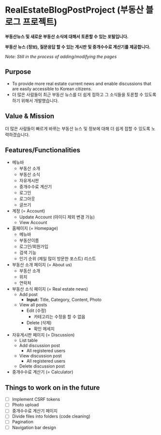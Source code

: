 # RealEstateBlogPostProject (부동산 블로그 프로젝트)

**부동산뉴스 및 새로운 부동산 소식에 대해서 토론할 수 있는 포털입니다.**

**부동산 뉴스 (정보), 질문응답 할 수 있는 게시판 및 중개수수료 계산기를 제공합니다.**

*Note: Still in the process of adding/modifying the pages*


## Purpose

- To provide more real estate current news and enable discussions that are easily accessible to Korean citizens.
- 더 많은 사람들이 최근 부동산 뉴스를 더 쉽게 접하고 그 소식들을 토론할 수 있도록 하기 위해서 개발했습니다.


## Value & Mission

더 많은 사람들이 빠르게 바뀌는 부동산 뉴스 및 정보에 대해 더 쉽게 접할 수 있도록 노력하겠습니다.

## Features/Functionalities

- 메뉴바
    - 부동산 소개
    - 부동산 소식
    - 자유게시판
    - 중개수수료 계산기
    - 로그인
    - 로그아웃
    - 글쓰기
- 계정 (= Account)
    - Update Account (아이디 제외 변경 가능)
    - View Account
- 홈페이지 (= Homepage)
    - 메뉴바
    - 부동산이름
    - 로그인/회원가입
    - 검색 기능
    - 인기 순위 (제일 많이 방문한 포스트) 리스트
- 부동산 소개 페이지 (= About us)
    - 부동산 소개
    - 위치
    - 연락처
- 부동산 소식 페이지 (= Real estate news)
    - Add post
        - **Input:** Title, Category, Content, Photo
    - View all posts
        - Edit (수정)
            - 카테고리는 수정을 할 수 없음
        - Delete (삭제)
            - 확인 메세지
- 자유게시판 페이지 (= Discussion)
    - List table
    - Add discussion post
        - All registered users
    - View discussion post
        - All registered users
    - Delete discussion post
- 중개수수료 계산기 (= Calculator)

## Things to work on in the future

- [ ]  Implement CSRF tokens
- [ ]  Photo upload
- [ ]  중개수수료 계산기 페이지
- [ ]  Divide files into folders (code cleaning)
- [ ]  Pagination
- [ ]  Navigation bar design
